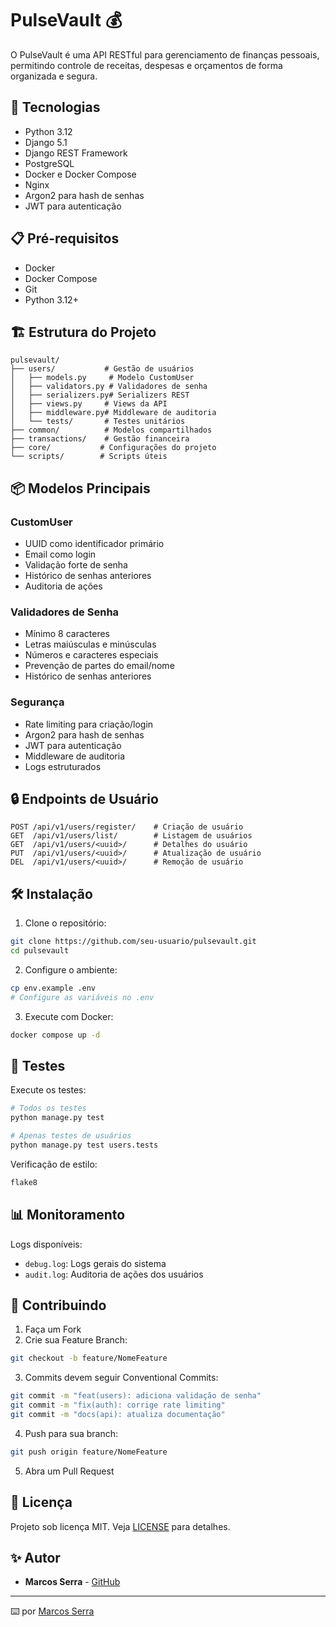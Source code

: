 # PulseVault 💰

O PulseVault é uma API RESTful para gerenciamento de finanças pessoais, permitindo controle de receitas, despesas e orçamentos de forma organizada e segura.

## 🚀 Tecnologias

- Python 3.12
- Django 5.1
- Django REST Framework
- PostgreSQL
- Docker e Docker Compose
- Nginx
- Argon2 para hash de senhas
- JWT para autenticação

## 📋 Pré-requisitos

- Docker
- Docker Compose
- Git
- Python 3.12+

## 🏗️ Estrutura do Projeto

```
pulsevault/
├── users/           # Gestão de usuários
│   ├── models.py     # Modelo CustomUser
│   ├── validators.py # Validadores de senha
│   ├── serializers.py# Serializers REST
│   ├── views.py     # Views da API
│   ├── middleware.py# Middleware de auditoria
│   └── tests/       # Testes unitários
├── common/          # Modelos compartilhados
├── transactions/    # Gestão financeira
├── core/           # Configurações do projeto
└── scripts/        # Scripts úteis
```

## 📦 Modelos Principais

### CustomUser
- UUID como identificador primário
- Email como login
- Validação forte de senha
- Histórico de senhas anteriores
- Auditoria de ações

### Validadores de Senha
- Mínimo 8 caracteres
- Letras maiúsculas e minúsculas
- Números e caracteres especiais
- Prevenção de partes do email/nome
- Histórico de senhas anteriores

### Segurança
- Rate limiting para criação/login
- Argon2 para hash de senhas
- JWT para autenticação
- Middleware de auditoria
- Logs estruturados

## 🔒 Endpoints de Usuário

```
POST /api/v1/users/register/    # Criação de usuário
GET  /api/v1/users/list/        # Listagem de usuários
GET  /api/v1/users/<uuid>/      # Detalhes do usuário
PUT  /api/v1/users/<uuid>/      # Atualização de usuário
DEL  /api/v1/users/<uuid>/      # Remoção de usuário
```

## 🛠️ Instalação

1. Clone o repositório:
```bash
git clone https://github.com/seu-usuario/pulsevault.git
cd pulsevault
```

2. Configure o ambiente:
```bash
cp env.example .env
# Configure as variáveis no .env
```

3. Execute com Docker:
```bash
docker compose up -d
```

## 🧪 Testes

Execute os testes:
```bash
# Todos os testes
python manage.py test

# Apenas testes de usuários
python manage.py test users.tests
```

Verificação de estilo:
```bash
flake8
```

## 📊 Monitoramento

Logs disponíveis:
- `debug.log`: Logs gerais do sistema
- `audit.log`: Auditoria de ações dos usuários

## 🤝 Contribuindo

1. Faça um Fork
2. Crie sua Feature Branch:
```bash
git checkout -b feature/NomeFeature
```

3. Commits devem seguir Conventional Commits:
```bash
git commit -m "feat(users): adiciona validação de senha"
git commit -m "fix(auth): corrige rate limiting"
git commit -m "docs(api): atualiza documentação"
```

4. Push para sua branch:
```bash
git push origin feature/NomeFeature
```

5. Abra um Pull Request

## 📝 Licença

Projeto sob licença MIT. Veja [LICENSE](LICENSE) para detalhes.

## ✨ Autor

* **Marcos Serra** - [GitHub](https://github.com/MarcosSerra1)

---
⌨️ por [Marcos Serra](https://github.com/MarcosSerra1)
